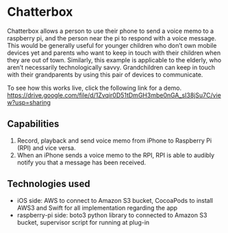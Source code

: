 # Chatterbox
Chatterbox allows a person to use their phone to send a voice memo to a raspberry pi, and the person near the pi to respond with a voice message. This would be generally useful for younger children who don’t own mobile devices yet and parents who want to keep in touch with their children when they are out of town. Similarly, this example is applicable to the elderly, who aren’t necessarily technologically savvy. Grandchildren can keep in touch with their grandparents by using this pair of devices to communicate.

To see how this works live, click the following link for a demo. 
https://drive.google.com/file/d/1Zvqir0D51tDmGH3mbe0nGA_sI38jSu7C/view?usp=sharing

## Capabilities
1. Record, playback and send voice memo from iPhone to Raspberry Pi (RPI) and vice versa. 
2. When an iPhone sends a voice memo to the RPI, RPI is able to audibly notify you that a message has been received. 


## Technologies used
* iOS side: AWS to connect to Amazon S3 bucket, CocoaPods to install AWS3 and Swift for all implementation regarding the app
* raspberry-pi side: boto3 python library to connected to Amazon S3 bucket, supervisor script for running at plug-in

